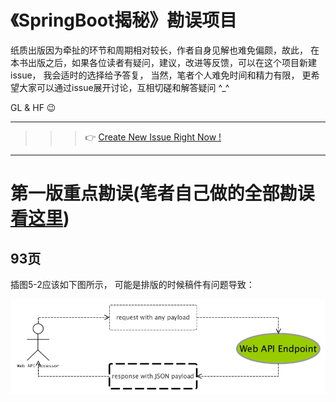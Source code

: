 # 《SpringBoot揭秘》勘误项目

纸质出版因为牵扯的环节和周期相对较长，作者自身见解也难免偏颇，故此， 在本书出版之后，如果各位读者有疑问，建议，改进等反馈，可以在这个项目新建issue， 我会适时的选择给予答复， 当然，笔者个人难免时间和精力有限， 更希望大家可以通过issue展开讨论，互相切磋和解答疑问 ^_^

GL & HF :wink:

---

>>> :point_right: [Create New Issue Right Now !](https://github.com/fujohnwang/unveil-springboot-feedbacks/issues/new) 


---

# 第一版重点勘误(笔者自己做的全部勘误[看这里](勘误.md))

## 93页

插图5-2应该如下图所示， 可能是排版的时候稿件有问题导致：

![](images/web-api-req-res.png)